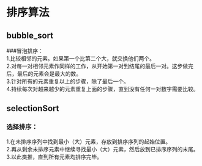 # 排序算法
## bubble_sort
###冒泡排序：  
1.比较相邻的元素。如果第一个比第二个大，就交换他们两个。  
2.对每一对相邻元素作同样的工作，从开始第一对到结尾的最后一对。这步做完后，最后的元素会是最大的数。  
3.针对所有的元素重复以上的步骤，除了最后一个。  
4.持续每次对越来越少的元素重复上面的步骤，直到没有任何一对数字需要比较。  
## selectionSort
### 选择排序：  
1.在未排序序列中找到最小（大）元素，存放到排序序列的起始位置。  
2.再从剩余未排序元素中继续寻找最小（大）元素，然后放到已排序序列的末尾。
3.以此类推，直到所有元素均排序完毕。